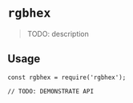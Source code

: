 # `rgbhex`

> TODO: description

## Usage

```
const rgbhex = require('rgbhex');

// TODO: DEMONSTRATE API
```
